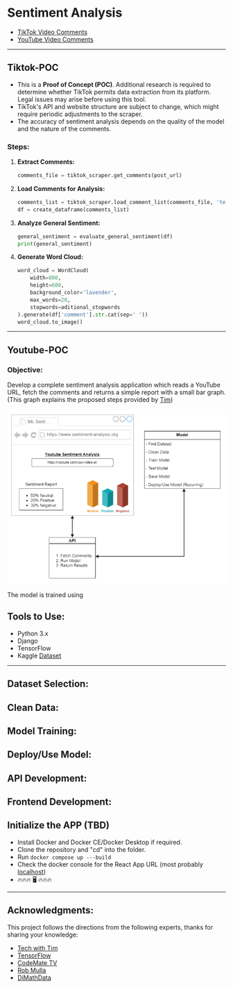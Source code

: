 # Sentiment Analysis 

- [TikTok Video Comments](#Tiktok-POC)
- [YouTube Video Comments](#Youtube-POC)

---

## Tiktok-POC

- This is a **Proof of Concept (POC)**. Additional research is required to determine whether TikTok permits data extraction from its platform. Legal issues may arise before using this tool.
- TikTok's API and website structure are subject to change, which might require periodic adjustments to the scraper.
- The accuracy of sentiment analysis depends on the quality of the model and the nature of the comments.

### Steps:

1. **Extract Comments:**
   ```python
   comments_file = tiktok_scraper.get_comments(post_url)
   ```

2. **Load Comments for Analysis:**
   ```python
   comments_list = tiktok_scraper.load_comment_list(comments_file, 'text')
   df = create_dataframe(comments_list)
   ```

3. **Analyze General Sentiment:**
   ```python
   general_sentiment = evaluate_general_sentiment(df)
   print(general_sentiment)
   ```

4. **Generate Word Cloud:**
   ```python
   word_cloud = WordCloud(
       width=800, 
       height=600, 
       background_color='lavender',
       max_words=20, 
       stopwords=aditional_stopwords
   ).generate(df['comment'].str.cat(sep=' '))
   word_cloud.to_image()
   ```

---

## Youtube-POC

### Objective:

Develop a complete sentiment analysis application which reads a YouTube URL, fetch the comments and returns a simple report 
with a small bar graph. (This graph explains the proposed steps provided by [Tim](https://www.youtube.com/watch?v=lVbElR_HwXQ))

[![UML Diagram](./sentiment_uml.png)](#)

The model is trained using 

## Tools to Use:

- Python 3.x
- Django
- TensorFlow
- Kaggle [Dataset](https://www.youtube.com/watch?v=lVbElR_HwXQ)

------

## Dataset Selection:

## Clean Data:

## Model Training:

## Deploy/Use Model:

## API Development:

## Frontend Development:

## Initialize the APP (TBD)

- Install Docker and Docker CE/Docker Desktop if required.
- Clone the repository and "cd" into the folder.
- Run ```docker compose up ---build```
- Check the docker console for the React App URL (most probably [localhost](http://localhost/))
- 🔥🔥🔥 🖥️ 🔥🔥🔥

------

## Acknowledgments:

This project follows the directions from the following experts, thanks for sharing your knowledge:

- [Tech with Tim](https://www.youtube.com/watch?v=lVbElR_HwXQ)
- [TensorFlow ](https://github.com/cornflourblue)
- [CodeMate TV](https://www.youtube.com/watch?v=Tqnuhaaw738)
- [Rob Mulla](https://www.youtube.com/watch?v=QpzMWQvxXWk)
- [DiMathData](https://www.youtube.com/watch?v=X59oBuevKVA)